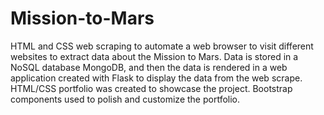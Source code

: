 # Mission-to-Mars
HTML and CSS web scraping to automate a web browser to visit different websites to extract data about the Mission to Mars. Data is stored in a NoSQL database MongoDB, and then the data is rendered in a web application created with Flask to display the data from the web scrape. HTML/CSS portfolio was created to showcase the project. Bootstrap components used to polish and customize the portfolio. 
